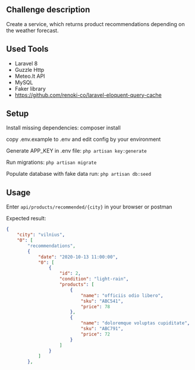 
## Challenge description

Create a service, which returns product recommendations depending on the weather forecast.

## Used Tools

- Laravel 8
- Guzzle Http
- Meteo.lt API
- MySQL
- Faker library
- https://github.com/renoki-co/laravel-eloquent-query-cache

## Setup

Install missing dependencies: composer install

copy .env.example to .env and edit config by your environment

Generate APP_KEY in .env file: `php artisan key:generate`

Run migrations: `php artisan migrate`

Populate database with fake data run: `php artisan db:seed`

## Usage

Enter `api/products/recommended/{city}` in your browser or postman

Expected result:

```JSON
{
    "city": "vilnius",
    "0": [
        "recommendations",
        {
            "date": "2020-10-13 11:00:00",
            "0": [
                {
                    "id": 2,
                    "condition": "light-rain",
                    "products": [
                        {
                            "name": "officiis odio libero",
                            "sku": "ABC541",
                            "price": 78
                        },
                        {
                            "name": "doloremque voluptas cupiditate",
                            "sku": "ABC791",
                            "price": 72
                        }
                    ]
                }
            ]
        },
 ```
